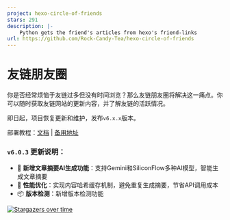 ```yaml
---
project: hexo-circle-of-friends
stars: 291
description: |-
    Python gets the friend's articles from hexo's friend-links
url: https://github.com/Rock-Candy-Tea/hexo-circle-of-friends
---
```


# 友链朋友圈

你是否经常烦恼于友链过多但没有时间浏览？那么友链朋友圈将解决这一痛点。你可以随时获取友链网站的更新内容，并了解友链的活跃情况。

即日起，项目恢复更新和维护，发布`v6.x.x`版本。

部署教程：[文档](https://fcircle-doc.yyyzyyyz.cn/) | [备用地址](https://fcircle-doc.is-a.dev/)

### `v6.0.3` 更新说明：

- 🤖 **新增文章摘要AI生成功能**：支持Gemini和SiliconFlow多种AI模型，智能生成文章摘要
- 🚀 **性能优化**：实现内容哈希缓存机制，避免重复生成摘要，节省API调用成本
- 📦 **版本检测**：新增版本检测功能

[![Stargazers over time](https://starchart.cc/Rock-Candy-Tea/hexo-circle-of-friends.svg)](https://starchart.cc/Rock-Candy-Tea/hexo-circle-of-friends)

